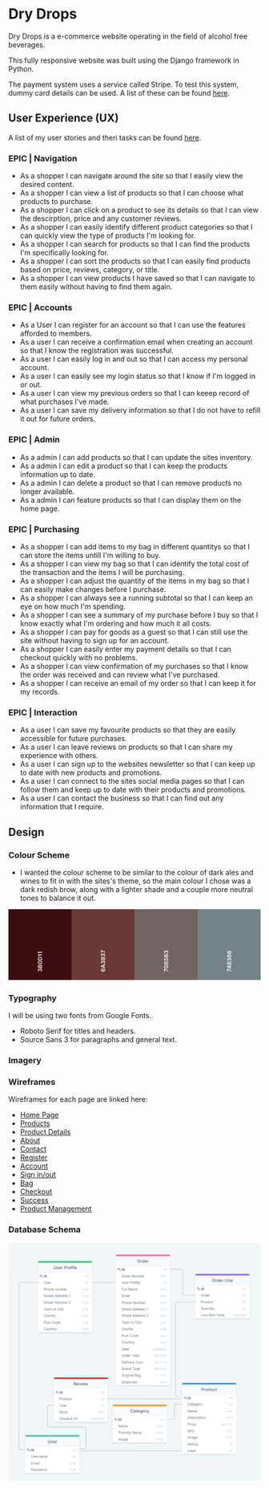 # Dry Drops

Dry Drops is a e-commerce website operating in the field of alcohol free beverages.

This fully responsive website was built using the Django framework in Python.

The payment system uses a service called Stripe. To test this system, dummy card details can be used. A list of these can be found [here](https://stripe.com/docs/testing#cards).

## User Experience (UX)

A list of my user stories and theri tasks can be found [here](https://github.com/delboy/drydrops/issues).

### EPIC | Navigation
- As a shopper I can navigate around the site so that I easily view the desired content.
- As a shopper I can view a list of products so that I can choose what products to purchase.
- As a shopper I can click on a product to see its details so that I can view the descirption, price and any customer reviews.
- As a shopper I can easily identify different product categories so that I can quickly view the type of products I'm looking for.
- As a shopper I can search for products so that I can find the products I'm specifically looking for.
- As a shopper I can sort the products so that I can easily find products based on price, reviews, category, or title.
- As a shopper I can view products I have saved so that I can navigate to them easily without having to find them again.

### EPIC | Accounts
- As a User I can register for an account so that I can use the features afforded to members.
- As a user I can receive a confirmation email when creating an account so that I know the registration was successful.
- As a user I can easily log in and out so that I can access my personal account.
- As a user I can easily see my login status so that I know if I'm logged in or out.
- As a user I can view my previous orders so that I can keeep record of what purchases I've made.
- As a user I can save my delivery information so that I do not have to refill it out for future orders.

### EPIC | Admin
- As a admin I can add products so that I can update the sites inventory.
- As a admin I can edit a product so that I can keep the products information up to date.
- As a admin I can delete a product so that I can remove products no longer available.
- As a admin I can feature products so that I can display them on the home page.

### EPIC | Purchasing
- As a shopper I can add items to my bag in different quantitys so that I can store the items untill I'm willing to buy.
- As a shopper I can view my bag so that I can identify the total cost of the transaction and the items I will be purchasing.
- As a shopper I can adjust the quantity of the items in my bag so that I can easily make changes before I purchase.
- As a shopper I can always see a running subtotal so that I can keep an eye on how much I'm spending.
- As a shopper I can see a summary of my purchase before I buy so that I know exactly what I'm ordering and how much it all costs.
- As a shopper I can pay for goods as a guest so that I can still use the site without having to sign up for an account.
- As a shopper I can easily enter my payment details so that I can checkout quickly with no problems.
- As a shopper I can view confirmation of my purchases so that I know the order was received and can review what I've purchased.
- As a shopper I can receive an email of my order so that I can keep it for my records.


### EPIC | Interaction
- As a user I can save my favourite products so that they are easily accessible for future purchases.
- As a user I can leave reviews on products so that I can share my experience with others.
- As a user I can sign up to the websites newsletter so that I can keep up to date with new products and promotions.
- As a user I can connect to the sites social media pages so that I can follow them and keep up to date with their products and promotions.
- As a user I can contact the business so that I can find out any information that I require.

## Design

### Colour Scheme

- I wanted the colour scheme to be similar to the colour of dark ales and wines to fit in with the sites's theme, so the main colour I chose was a dark redish brow, along with a lighter shade and a couple more neutral tones to balance it out.  

 ![Colour Scheme](assets/images/colour-scheme.png)

### Typography 

I will be using two fonts from Google Fonts.
- Roboto Serif for titles and headers.
- Source Sans 3 for paragraphs and general text.

### Imagery

### Wireframes

Wireframes for each page are linked here:

* [Home Page](assets/documents/home.pdf)
* [Products](assets/documents/products.pdf)
* [Product Details](assets/documents/product-details.pdf)
* [About](assets/documents/about.pdf)
* [Contact](assets/documents/contact.pdf)
* [Register](assets/documents/register.pdf)
* [Account](assets/documents/account.pdf)
* [Sign in/out](assets/documents/log.pdf)
* [Bag](assets/documents/bag.pdf)
* [Checkout](assets/documents/checkout.pdf)
* [Success](assets/documents/success.pdf)
* [Product Management](assets/documents/product-management.pdf)

### Database Schema

![Database Schema](assets/images/schema.png)